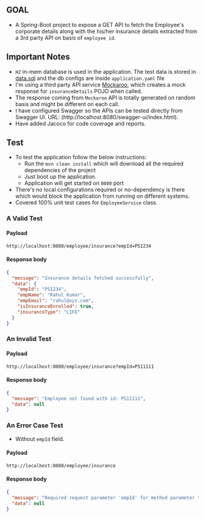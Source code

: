 ## GOAL

* A Spring-Boot project to expose a GET API to fetch the Employee's corporate details along with the his/her insurance
  details extracted from a 3rd party API on basis of `employee id`.

## Important Notes

* `H2` in-mem database is used in the application. The test data is stored in [data.sql](src/main/resources/data.sql) and the db
  configs are inside `application.yaml` file
* I'm using a third party API service [Mockaroo](https://www.mockaroo.com/), which creates a mock response
  for `insuranceDetails` POJO when called.
* The response coming from `Mockaroo` API is totally generated on random basis and might be different on each call.
* I have configured Swagger so the APIs can be tested directly from Swagger UI.
  URL: (http://localhost:8080/swagger-ui/index.html).
* Have added Jacoco for code coverage and reports.

## Test

* To test the application follow the below instructions:
    * Run the `mvn clean install` which will download all the required dependencies of the project
    * Just boot up the application.
    * Application will get started on `8080` port
* There's no local configurations required or no-dependency is there which would block the application from running on
  different systems.
* Covered 100% unit test cases for `EmployeeService` class.

### A Valid Test

#### Payload

```
http://localhost:8080/employee/insurance?empId=PS1234
```

#### Response body

```json
{
  "message": "Insurance details fetched successfully",
  "data": {
    "empId": "PS1234",
    "empName": "Rahul Kumar",
    "empEmail": "rahul@xyz.com",
    "isInsuranceEnrolled": true,
    "insuranceType": "LIFE"
  }
}
```

### An Invalid Test

#### Payload

```
http://localhost:8080/employee/insurance?empId=PS11111
```

#### Response body

```json
{
  "message": "Employee not found with id: PS11111",
  "data": null
}
```

### An Error Case Test

* Without `empId` field.

#### Payload

```
http://localhost:8080/employee/insurance
```

#### Response body

```json
{
  "message": "Required request parameter 'empId' for method parameter type String is not present",
  "data": null
}
```
